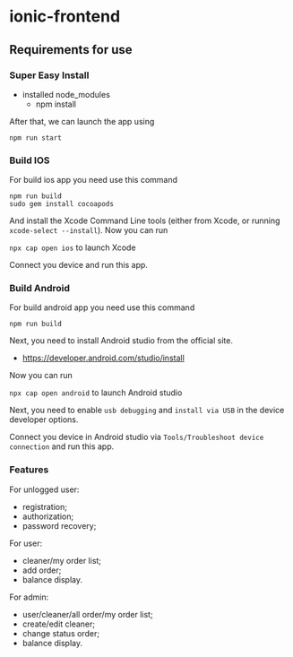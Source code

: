 # ionic-frontend
## Requirements for use
### Super Easy Install

+ installed node_modules
  + npm install

After that, we can launch the app using
```
npm run start 
```

### Build IOS

For build ios app you need use this command
```
npm run build
sudo gem install cocoapods
```
And install the Xcode Command Line tools (either from Xcode, or running `xcode-select --install`).
Now you can run 

`npx cap open ios` to launch Xcode

Connect you device and run this app.

### Build Android

For build android app you need use this command
```
npm run build
```
Next, you need to install Android studio from the official site.

+ https://developer.android.com/studio/install

Now you can run 

`npx cap open android` to launch Android studio

Next, you need to enable `usb debugging` and `install via USB` in the device developer options.

Connect you device in Android studio via `Tools/Troubleshoot device connection` and run this app.

### Features

For unlogged user:
- registration;
- authorization;
- password recovery;

For user:
- cleaner/my order list;
- add order;
- balance display.

For admin:
- user/cleaner/all order/my order list;
- create/edit cleaner;
- change status order;
- balance display.
